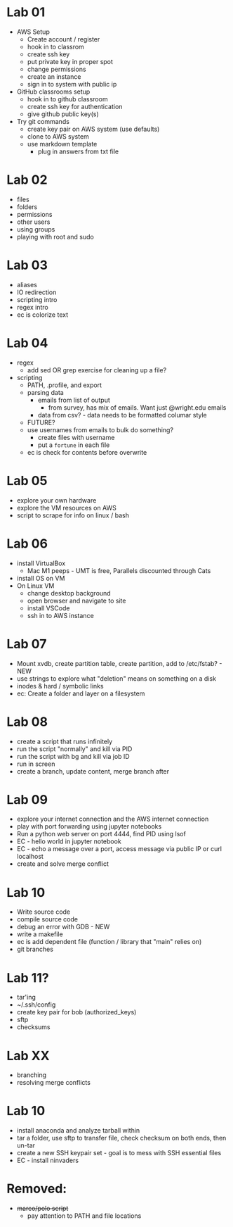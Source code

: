 # Lab 01

- AWS Setup
  - Create account / register
  - hook in to classrom
  - create ssh key
  - put private key in proper spot
  - change permissions
  - create an instance
  - sign in to system with public ip
- GitHub classrooms setup
  - hook in to github classroom
  - create ssh key for authentication
  - give github public key(s)
- Try git commands
  - create key pair on AWS system (use defaults)
  - clone to AWS system
  - use markdown template
    - plug in answers from txt file

# Lab 02

- files
- folders
- permissions
- other users
- using groups
- playing with root and sudo

# Lab 03

- aliases
- IO redirection
- scripting intro
- regex intro
- ec is colorize text

# Lab 04

- regex
  - add sed OR grep exercise for cleaning up a file?
- scripting
  - PATH, .profile, and export
  - parsing data
    - emails from list of output
      - from survey, has mix of emails. Want just @wright.edu emails
    - data from csv? - data needs to be formatted columar style
  - FUTURE?
  - use usernames from emails to bulk do something?
    - create files with username
    - put a `fortune` in each file
  - ec is check for contents before overwrite

# Lab 05

- explore your own hardware
- explore the VM resources on AWS
- script to scrape for info on linux / bash

# Lab 06

- install VirtualBox
  - Mac M1 peeps - UMT is free, Parallels discounted through Cats
- install OS on VM
- On Linux VM
  - change desktop background
  - open browser and navigate to site
  - install VSCode
  - ssh in to AWS instance

# Lab 07

- Mount xvdb, create partition table, create partition, add to /etc/fstab? - NEW
- use strings to explore what "deletion" means on something on a disk
- inodes & hard / symbolic links
- ec: Create a folder and layer on a filesystem

# Lab 08

- create a script that runs infinitely
- run the script "normally" and kill via PID
- run the script with bg and kill via job ID
- run in screen
- create a branch, update content, merge branch after

# Lab 09

- explore your internet connection and the AWS internet connection
- play with port forwarding using jupyter notebooks
- Run a python web server on port 4444, find PID using lsof
- EC - hello world in jupyter notebook
- EC - echo a message over a port, access message via public IP or curl localhost
- create and solve merge conflict

# Lab 10

- Write source code
- compile source code
- debug an error with GDB - NEW
- write a makefile
- ec is add dependent file (function / library that "main" relies on)
- git branches

# Lab 11?

- tar'ing
- ~/.ssh/config
- create key pair for bob (authorized_keys)
- sftp
- checksums

# Lab XX

- branching
- resolving merge conflicts

# Lab 10

- install anaconda and analyze tarball within
- tar a folder, use sftp to transfer file, check checksum on both ends, then un-tar
- create a new SSH keypair set - goal is to mess with SSH essential files
- EC - install ninvaders

# Removed:

- ~~marco/polo script~~
  - pay attention to PATH and file locations
